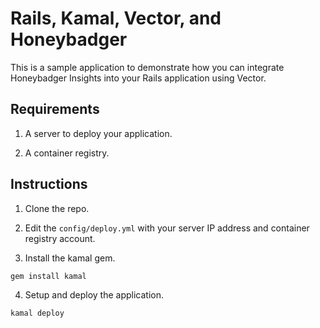 # Rails, Kamal, Vector, and Honeybadger

This is a sample application to demonstrate how you can integrate Honeybadger
Insights into your Rails application using Vector.

## Requirements

1. A server to deploy your application.

2. A container registry.

## Instructions

1. Clone the repo.

2. Edit the `config/deploy.yml` with your server IP address and container
registry account.

3. Install the kamal gem.

```
gem install kamal
```

4. Setup and deploy the application.

```
kamal deploy
```
